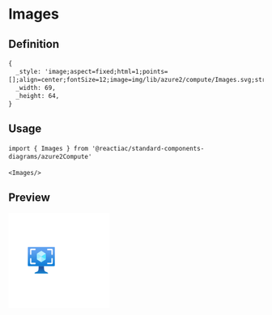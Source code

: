 # Images

## Definition

```
{
  _style: 'image;aspect=fixed;html=1;points=[];align=center;fontSize=12;image=img/lib/azure2/compute/Images.svg;strokeColor=none;',
  _width: 69,
  _height: 64,
}
```

## Usage

```
import { Images } from '@reactiac/standard-components-diagrams/azure2Compute'

<Images/>
```

## Preview

<img src="./images.png" width="200"/>
